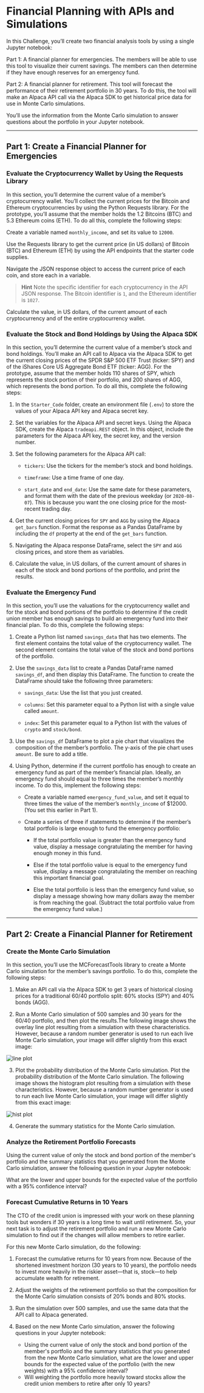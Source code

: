 # **Financial Planning with APIs and Simulations**
In this Challenge, you’ll create two financial analysis tools by using a single Jupyter notebook:

Part 1: A financial planner for emergencies. The members will be able to use this tool to visualize their current savings. The members can then determine if they have enough reserves for an emergency fund.

Part 2: A financial planner for retirement. This tool will forecast the performance of their retirement portfolio in 30 years. To do this, the tool will make an Alpaca API call via the Alpaca SDK to get historical price data for use in Monte Carlo simulations.

You’ll use the information from the Monte Carlo simulation to answer questions about the portfolio in your Jupyter notebook.

---

## Part 1: Create a Financial Planner for Emergencies
### Evaluate the Cryptocurrency Wallet by Using the Requests Library
In this section, you’ll determine the current value of a member’s cryptocurrency wallet. You’ll collect the current prices for the Bitcoin and Ethereum cryptocurrencies by using the Python Requests library. For the prototype, you’ll assume that the member holds the 1.2 Bitcoins (BTC) and 5.3 Ethereum coins (ETH). To do all this, complete the following steps:

Create a variable named ```monthly_income```, and set its value to ```12000```.

Use the Requests library to get the current price (in US dollars) of Bitcoin (BTC) and Ethereum (ETH) by using the API endpoints that the starter code supplies.

Navigate the JSON response object to access the current price of each coin, and store each in a variable.

> **Hint** Note the specific identifier for each cryptocurrency in the API JSON response. The Bitcoin identifier is ```1```, and the Ethereum identifier is ```1027```.

Calculate the value, in US dollars, of the current amount of each cryptocurrency and of the entire cryptocurrency wallet.

### Evaluate the Stock and Bond Holdings by Using the Alpaca SDK
In this section, you’ll determine the current value of a member’s stock and bond holdings. You’ll make an API call to Alpaca via the Alpaca SDK to get the current closing prices of the SPDR S&P 500 ETF Trust (ticker: SPY) and of the iShares Core US Aggregate Bond ETF (ticker: AGG). For the prototype, assume that the member holds 110 shares of SPY, which represents the stock portion of their portfolio, and 200 shares of AGG, which represents the bond portion. To do all this, complete the following steps:

1. In the ```Starter_Code``` folder, create an environment file (```.env```) to store the values of your Alpaca API key and Alpaca secret key.

2. Set the variables for the Alpaca API and secret keys. Using the Alpaca SDK, create the Alpaca ```tradeapi.REST``` object. In this object, include the parameters for the Alpaca API key, the secret key, and the version number.

3. Set the following parameters for the Alpaca API call:

    - ```tickers```: Use the tickers for the member’s stock and bond holdings.

    - ```timeframe```: Use a time frame of one day.

    - ```start_date``` and ```end_date```: Use the same date for these parameters, and format them with the date of the previous weekday (or ```2020-08-07```). This is because you want the one closing price for the most-recent trading day.

4. Get the current closing prices for ```SPY``` and ```AGG``` by using the Alpaca ```get_bars``` function. Format the response as a Pandas DataFrame by including the ```df``` property at the end of the ```get_bars``` function.

5. Navigating the Alpaca response DataFrame, select the ```SPY``` and ```AGG``` closing prices, and store them as variables.

6. Calculate the value, in US dollars, of the current amount of shares in each of the stock and bond portions of the portfolio, and print the results.

### Evaluate the Emergency Fund
In this section, you’ll use the valuations for the cryptocurrency wallet and for the stock and bond portions of the portfolio to determine if the credit union member has enough savings to build an emergency fund into their financial plan. To do this, complete the following steps:

1. Create a Python list named ```savings_data``` that has two elements. The first element contains the total value of the cryptocurrency wallet. The second element contains the total value of the stock and bond portions of the portfolio.

2. Use the ```savings_data``` list to create a Pandas DataFrame named ```savings_df```, and then display this DataFrame. The function to create the DataFrame should take the following three parameters:

    - ```savings_data```: Use the list that you just created.

    - ```columns```: Set this parameter equal to a Python list with a single value called ```amount```.

    - ```index```: Set this parameter equal to a Python list with the values of ```crypto``` and ```stock/bond```.

3. Use the ```savings_df``` DataFrame to plot a pie chart that visualizes the composition of the member’s portfolio. The y-axis of the pie chart uses ```amount```. Be sure to add a title.

4. Using Python, determine if the current portfolio has enough to create an emergency fund as part of the member’s financial plan. Ideally, an emergency fund should equal to three times the member’s monthly income. To do this, implement the following steps:

    - Create a variable named ```emergency_fund_value```, and set it equal to three times the value of the member’s ```monthly_income``` of $12000. (You set this earlier in Part 1).

    - Create a series of three if statements to determine if the member’s total portfolio is large enough to fund the emergency portfolio:

        - If the total portfolio value is greater than the emergency fund value, display a message congratulating the member for having enough money in this fund.

        - Else if the total portfolio value is equal to the emergency fund value, display a message congratulating the member on reaching this important financial goal.

        - Else the total portfolio is less than the emergency fund value, so display a message showing how many dollars away the member is from reaching the goal. (Subtract the total portfolio value from the emergency fund value.)

---

## Part 2: Create a Financial Planner for Retirement
### Create the Monte Carlo Simulation
In this section, you’ll use the MCForecastTools library to create a Monte Carlo simulation for the member’s savings portfolio. To do this, complete the following steps:

1. Make an API call via the Alpaca SDK to get 3 years of historical closing prices for a traditional 60/40 portfolio split: 60% stocks (SPY) and 40% bonds (AGG).

2. Run a Monte Carlo simulation of 500 samples and 30 years for the 60/40 portfolio, and then plot the results.The following image shows the overlay line plot resulting from a simulation with these characteristics. However, because a random number generator is used to run each live Monte Carlo simulation, your image will differ slightly from this exact image:

![line plot](images/5-4-monte-carlo-line-plot.png)

3. Plot the probability distribution of the Monte Carlo simulation. Plot the probability distribution of the Monte Carlo simulation. The following image shows the histogram plot resulting from a simulation with these characteristics. However, because a random number generator is used to run each live Monte Carlo simulation, your image will differ slightly from this exact image:

![hist plot](images/5-4-monte-carlo-histogram-plot.png)

4. Generate the summary statistics for the Monte Carlo simulation.

### Analyze the Retirement Portfolio Forecasts
Using the current value of only the stock and bond portion of the member's portfolio and the summary statistics that you generated from the Monte Carlo simulation, answer the following question in your Jupyter notebook:

What are the lower and upper bounds for the expected value of the portfolio with a 95% confidence interval?

### Forecast Cumulative Returns in 10 Years
The CTO of the credit union is impressed with your work on these planning tools but wonders if 30 years is a long time to wait until retirement. So, your next task is to adjust the retirement portfolio and run a new Monte Carlo simulation to find out if the changes will allow members to retire earlier.

For this new Monte Carlo simulation, do the following:

1. Forecast the cumulative returns for 10 years from now. Because of the shortened investment horizon (30 years to 10 years), the portfolio needs to invest more heavily in the riskier asset—that is, stock—to help accumulate wealth for retirement.

2. Adjust the weights of the retirement portfolio so that the composition for the Monte Carlo simulation consists of 20% bonds and 80% stocks.

3. Run the simulation over 500 samples, and use the same data that the API call to Alpaca generated.

4. Based on the new Monte Carlo simulation, answer the following questions in your Jupyter notebook:

    - Using the current value of only the stock and bond portion of the member's portfolio and the summary statistics that you generated from the new Monte Carlo simulation, what are the lower and upper bounds for the expected value of the portfolio (with the new weights) with a 95% confidence interval?
    - Will weighting the portfolio more heavily toward stocks allow the credit union members to retire after only 10 years?         
          
          


